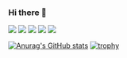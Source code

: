 ### Hi there 👋


![](http://github-profile-summary-cards.vercel.app/api/cards/profile-details?username=tsubaron&theme=nord_bright)
![](http://github-profile-summary-cards.vercel.app/api/cards/repos-per-language?username=tsubaron&theme=nord_bright)
![](http://github-profile-summary-cards.vercel.app/api/cards/most-commit-language?username=tsubaron&theme=nord_bright)
![](http://github-profile-summary-cards.vercel.app/api/cards/stats?username=tsubaron&theme=nord_bright)
![](http://github-profile-summary-cards.vercel.app/api/cards/productive-time?username=tsubaron&theme=nord_bright&utcOffset=8)


[![Anurag's GitHub stats](https://github-readme-stats.vercel.app/api?username=tsubaron)](https://github.com/anuraghazra/github-readme-stats)
[![trophy](https://github-profile-trophy.vercel.app/?username=tsubaron)](https://github.com/tsubaron/github-profile-trophy)



<!--
**tsubaron/tsubaron** is a ✨ _special_ ✨ repository because its `README.md` (this file) appears on your GitHub profile.

Here are some ideas to get you started:

- 🔭 I’m currently working on ...
- 🌱 I’m currently learning ...
- 👯 I’m looking to collaborate on ...
- 🤔 I’m looking for help with ...
- 💬 Ask me about ...
- 📫 How to reach me: ...
- 😄 Pronouns: ...
- ⚡ Fun fact: ...
-->
